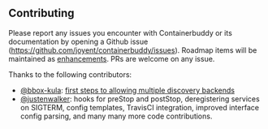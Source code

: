 ## Contributing

Please report any issues you encounter with Containerbuddy or its documentation by opening a Github issue (https://github.com/joyent/containerbuddy/issues). Roadmap items will be maintained as [enhancements](https://github.com/joyent/containerbuddy/issues?q=is%3Aopen+is%3Aissue+label%3Aenhancement). PRs are welcome on any issue.


Thanks to the following contributors:
- [@bbox-kula](https://github.com/bbox-kula): [first steps to allowing multiple discovery backends](https://github.com/joyent/containerbuddy/pull/4)
- [@justenwalker](https://github.com/justenwalker): hooks for preStop and postStop, deregistering services on SIGTERM, config templates, TravisCI integration, improved interface config parsing, and many many more code contributions.
